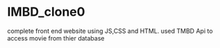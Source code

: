 # IMBD_clone0
complete front end website using JS,CSS and HTML. used TMBD Api to access movie from thier database
